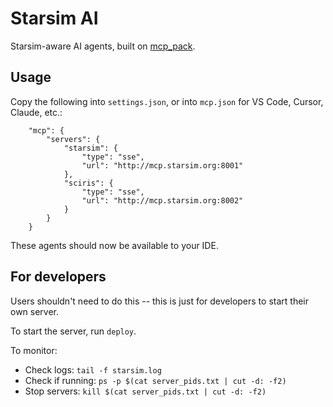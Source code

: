 # Starsim AI

Starsim-aware AI agents, built on [mcp_pack](https://github.com/krosenfeld-IDM/mcp-pack).

## Usage

Copy the following into `settings.json`, or into `mcp.json` for VS Code, Cursor, Claude, etc.:
```
    "mcp": {
        "servers": {
            "starsim": {
                "type": "sse",
                "url": "http://mcp.starsim.org:8001"
            },
            "sciris": {
                "type": "sse",
                "url": "http://mcp.starsim.org:8002"
            }
        }
    }
```

These agents should now be available to your IDE.

## For developers

Users shouldn't need to do this -- this is just for developers to start their own server.

To start the server, run `deploy`.

To monitor:
- Check logs: `tail -f starsim.log`
- Check if running: `ps -p $(cat server_pids.txt | cut -d: -f2)`
- Stop servers: `kill $(cat server_pids.txt | cut -d: -f2)`